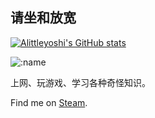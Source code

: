 ## 请坐和放宽

[![Alittleyoshi's GitHub stats](https://github-readme-stats.vercel.app/api?username=alittleyoshi&count_private=true&show_icons=true&theme=github_dark_dimmed&locale=cn)](https://github.com/anuraghazra/github-readme-stats)

![:name](https://count.getloli.com/@alittleyoshi?name=alittleyoshi&theme=moebooru)

上网、玩游戏、学习各种奇怪知识。

Find me on [Steam](https://steamcommunity.com/profiles/76561199033526952/). 
